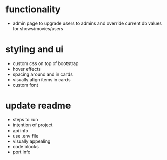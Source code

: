 # functionality

- admin page to upgrade users to admins and override current db values for shows/movies/users

# styling and ui

- custom css on top of bootstrap
- hover effects
- spacing around and in cards
- visually align items in cards
- custom font

# update readme

- steps to run
- intention of project
- api info
- use .env file
- visually appealing
- code blocks
- port info
